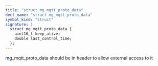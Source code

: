 ```yaml
---
title: "struct mg_mqtt_proto_data"
decl_name: "struct mg_mqtt_proto_data"
symbol_kind: "struct"
signature: |
  struct mg_mqtt_proto_data {
    uint16_t keep_alive;
    double last_control_time;
  };
---
```


mg_mqtt_proto_data should be in header to allow external access to it 

